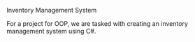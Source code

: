 Inventory Management System

For a project for OOP, we are tasked with creating an inventory management system using C#.
